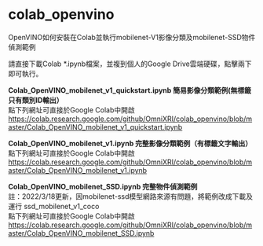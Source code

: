 # colab_openvino
OpenVINO如何安裝在Colab並執行mobilenet-V1影像分類及mobilenet-SSD物件偵測範例

請直接下載Colab *.ipynb檔案，並複到個人的Google Drive雲端硬碟，點擊兩下即可執行。

**Colab_OpenVINO_mobilenet_v1_quickstart.ipynb 簡易影像分類範例(無標籤只有類別ID輸出）**   
點下列網址可直接於Google Colab中開啟  
https://colab.research.google.com/github/OmniXRI/colab_openvino/blob/master/Colab_OpenVINO_mobilenet_v1_quickstart.ipynb  

**Colab_OpenVINO_mobilenet_v1.ipynb 完整影像分類範例（有標籤文字輸出）**   
點下列網址可直接於Google Colab中開啟  
https://colab.research.google.com/github/OmniXRI/colab_openvino/blob/master/Colab_OpenVINO_mobilenet_v1.ipynb  

**Colab_OpenVINO_mobilenet_SSD.ipynb 完整物件偵測範例**    
註：2022/3/18更新，因mobilenet-ssd模型網路來源有問題，將範例改成下載及運行 ssd_mobilenet_v1_coco  
點下列網址可直接於Google Colab中開啟  
https://colab.research.google.com/github/OmniXRI/colab_openvino/blob/master/Colab_OpenVINO_mobilenet_SSD.ipynb  
